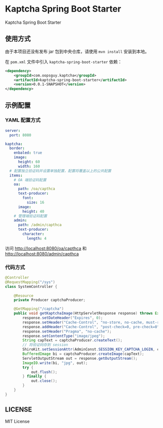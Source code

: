 # Kaptcha Spring Boot Starter

Kaptcha Spring Boot Starter

## 使用方式

由于本项目还没有发布 jar 包到中央仓库，请使用 `mvn install` 安装到本地。 

在 `pom.xml` 文件中引入 `kaptcha-spring-boot-starter` 依赖：

```xml
<dependency>
    <groupId>com.oopsguy.kaptcha</groupId>
    <artifactId>kaptcha-spring-boot-starter</artifactId>
    <version>0.0.1-SNAPSHOT</version>
</dependency>
```

## 示例配置

### YAML 配置方式

```yaml
server:
  port: 8080

kaptcha:
  border:
    enbaled: true
    image:
      height: 60
      width: 160
  # 配置独立验证码并设置单独配置，配置将覆盖以上的公共配置
  items:
    # OA 端验证码配置
    oa:
      path: /oa/capthca
      text-producer:
        font:
          size: 16
      image:
        height: 40
    # 管理端验证码配置
    admin:
      path: /admin/capthca
      text-producer:
        character:
          length: 4
```

访问 [http://localhost:8080/oa/capthca](http://localhost:8080/oa/capthca) 和 [http://localhost:8080/admin/capthca](http://localhost:8080/admin/capthca)

### 代码方式

```java
@Controller
@RequestMapping("/sys")
class SystemController {
    
    @Resource
    private Producer captchaProducer;

    @GetMapping("/captcha")
    public void getKaptchaImage(HttpServletResponse response) throws Exception {
        response.setDateHeader("Expires", 0);
        response.setHeader("Cache-Control", "no-store, no-cache, must-revalidate");
        response.addHeader("Cache-Control", "post-check=0, pre-check=0");
        response.setHeader("Pragma", "no-cache");
        response.setContentType("image/jpeg");
        String capText = captchaProducer.createText();
        // 将验证码存到 session
        ShiroKit.setSessionAttr(AdminConst.SESSION_KEY_CAPTCHA_LOGIN, capText);
        BufferedImage bi = captchaProducer.createImage(capText);
        ServletOutputStream out = response.getOutputStream();
        ImageIO.write(bi, "jpg", out);
        try {
            out.flush();
        } finally {
            out.close();
        }
    }
}
```

## LICENSE

MIT License

